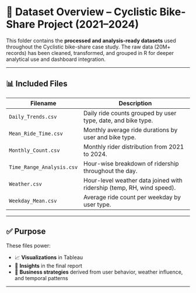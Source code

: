 # 📂 Dataset Overview – Cyclistic Bike-Share Project (2021–2024)

This folder contains the **processed and analysis-ready datasets** used throughout the Cyclistic bike-share case study. The raw data (20M+ records) has been cleaned, transformed, and grouped in R for deeper analytical use and dashboard integration.

---

## 📊 Included Files

| Filename                  | Description                                                              |
|---------------------------|--------------------------------------------------------------------------|
| `Daily_Trends.csv`        | Daily ride counts grouped by user type, date, and bike type.             |
| `Mean_Ride_Time.csv`      | Monthly average ride durations by user and bike type.                    |
| `Monthly_Count.csv`       | Monthly rider distribution from 2021 to 2024.                            |
| `Time_Range_Analysis.csv` | Hour-wise breakdown of ridership throughout the day.                     |
| `Weather.csv`             | Hour-level weather data joined with ridership (temp, RH, wind speed).    |
| `Weekday_Mean.csv`        | Average ride count per weekday by user type.                             |

---

## ✅ Purpose

These files power:
- 📈 **Visualizations** in Tableau  
- 📘 **Insights** in the final report  
- 🎯 **Business strategies** derived from user behavior, weather influence, and temporal patterns

---

